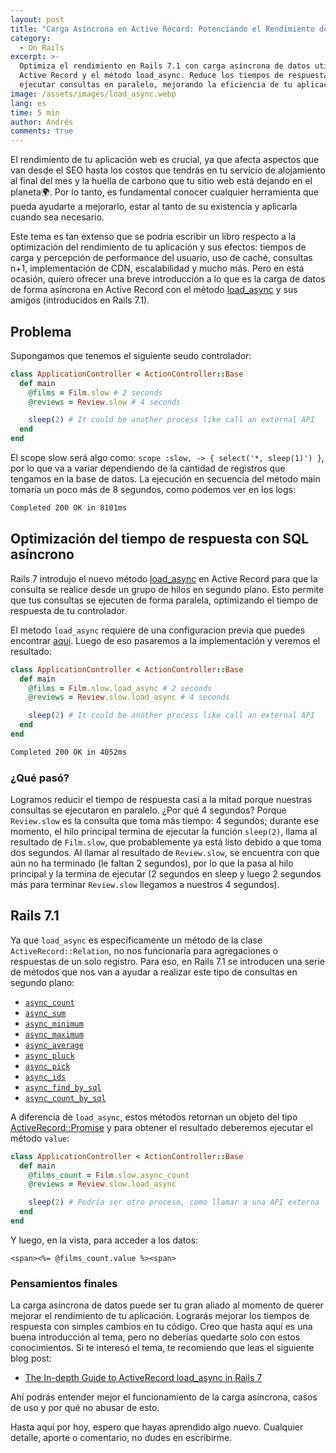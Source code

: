 ```yaml
---
layout: post
title: "Carga Asíncrona en Active Record: Potenciando el Rendimiento de tu Aplicación Rails \U0001F680"
category:
  - On Rails
excerpt: >-
  Optimiza el rendimiento en Rails 7.1 con carga asíncrona de datos utilizando
  Active Record y el método load_async. Reduce los tiempos de respuesta al
  ejecutar consultas en paralelo, mejorando la eficiencia de tu aplicación.
image: /assets/images/load_async.webp
lang: es
time: 5 min
author: Andrés
comments: true
---
```

El rendimiento de tu aplicación web es crucial, ya que afecta aspectos que van desde el SEO hasta los costos que tendrás en tu servicio de alojamiento al final del mes y la huella de carbono que tu sitio web está dejando en el planeta🌍. Por lo tanto, es fundamental conocer cualquier herramienta que pueda ayudarte a mejorarlo, estar al tanto de su existencia y aplicarla cuando sea necesario.

Este tema es tan extenso que se podría escribir un libro respecto a la optimización del rendimiento de tu aplicación y sus efectos: tiempos de carga y percepción de performance del usuario, uso de caché, consultas n+1, implementación de CDN, escalabilidad y mucho más. Pero en esta ocasión, quiero ofrecer una breve introducción a lo que es la carga de datos de forma asíncrona en Active Record con el método [load_async](https://api.rubyonrails.org/classes/ActiveRecord/Relation.html#method-i-load_async) y sus amigos (introducidos en Rails 7.1).

## Problema

Supongamos que tenemos el siguiente seudo controlador:

```ruby
class ApplicationController < ActionController::Base
  def main
    @films = Film.slow # 2 seconds
    @reviews = Review.slow # 4 seconds

    sleep(2) # It could be another process like call an external API
  end
end

```

El scope slow será algo como: `scope :slow, -> { select('*, sleep(1)') }`, por lo que va a variar dependiendo de la cantidad de registros que tengamos en la base de datos. La ejecución en secuencia del método main tomaría un poco más de 8 segundos, como podemos ver en los logs:

```bash
Completed 200 OK in 8101ms
```

## Optimización del tiempo de respuesta con SQL asíncrono

Rails 7 introdujo el nuevo método [load_async](https://github.com/rails/rails/blob/6b93fff8af32ef5e91f4ec3cfffb081d0553faf0/activerecord/lib/active_record/relation.rb#L696) en Active Record para que la consulta se realice desde un grupo de hilos en segundo plano. Esto permite que tus consultas se ejecuten de forma paralela, optimizando el tiempo de respuesta de tu controlador.

El metodo `load_async` requiere de una configuracion previa que puedes encontrar [aqui](https://guides.rubyonrails.org/configuring.html#config-active-record-async-query-executor). Luego de eso pasaremos a la implementación y veremos el resultado:

```ruby
class ApplicationController < ActionController::Base
  def main
    @films = Film.slow.load_async # 2 seconds
    @reviews = Review.slow.load_async # 4 seconds

    sleep(2) # It could be another process like call an external API
  end
end

```

```bash
Completed 200 OK in 4052ms
```

### ¿Qué pasó?

Logramos reducir el tiempo de respuesta casi a la mitad porque nuestras consultas se ejecutaron en paralelo. ¿Por qué 4 segundos? Porque `Review.slow` es la consulta que toma más tiempo: 4 segundos; durante ese momento, el hilo principal termina de ejecutar la función `sleep(2)`, llama al resultado de `Film.slow`, que probablemente ya está listo debido a que toma dos segundos. Al llamar al resultado de `Review.slow`, se encuentra con que aún no ha terminado (le faltan 2 segundos), por lo que la pasa al hilo principal y la termina de ejecutar (2 segundos en sleep y luego 2 segundos más para terminar `Review.slow` llegamos a nuestros 4 segundos).

## Rails 7.1

Ya que `load_async` es específicamente un método de la clase `ActiveRecord::Relation`, no nos funcionaría para agregaciones o respuestas de un solo registro. Para eso, en Rails 7.1 se introducen una serie de métodos que nos van a ayudar a realizar este tipo de consultas en segundo plano:

- [`async_count`](https://api.rubyonrails.org/classes/ActiveRecord/Calculations.html#method-i-async_count)
- [`async_sum`](https://api.rubyonrails.org/classes/ActiveRecord/Calculations.html#method-i-async_sum)
- [`async_minimum`](https://api.rubyonrails.org/classes/ActiveRecord/Calculations.html#method-i-async_minimum)
- [`async_maximum`](https://api.rubyonrails.org/classes/ActiveRecord/Calculations.html#method-i-async_maximum)
- [`async_average`](https://api.rubyonrails.org/classes/ActiveRecord/Calculations.html#method-i-async_average)
- [`async_pluck`](https://api.rubyonrails.org/classes/ActiveRecord/Calculations.html#method-i-async_pluck)
- [`async_pick`](https://api.rubyonrails.org/classes/ActiveRecord/Calculations.html#method-i-async_pick)
- [`async_ids`](https://api.rubyonrails.org/classes/ActiveRecord/Calculations.html#method-i-async_ids)
- [`async_find_by_sql`](https://api.rubyonrails.org/v7.1.0/classes/ActiveRecord/Querying.html#method-i-async_find_by_sql)
- [`async_count_by_sql`](https://api.rubyonrails.org/v7.1.0/classes/ActiveRecord/Querying.html#method-i-async_count_by_sql)

A diferencia de `load_async`, estos métodos retornan un objeto del tipo [ActiveRecord::Promise](https://api.rubyonrails.org/classes/ActiveRecord/Promise.html) y para obtener el resultado deberemos ejecutar el método `value`:

```ruby
class ApplicationController < ActionController::Base
  def main
    @films_count = Film.slow.async_count
    @reviews = Review.slow.load_async

    sleep(2) # Podría ser otro proceso, como llamar a una API externa
  end
end
```

Y luego, en la vista, para acceder a los datos:

```erb
<span><%= @films_count.value %><span>
```

### Pensamientos finales

La carga asíncrona de datos puede ser tu gran aliado al momento de querer mejorar el rendimiento de tu aplicación. Lograrás mejorar los tiempos de respuesta con simples cambios en tu código. Creo que hasta aquí es una buena introducción al tema, pero no deberías quedarte solo con estos conocimientos. Si te interesó el tema, te recomiendo que leas el siguiente blog post:

- [The In-depth Guide to ActiveRecord load_async in Rails 7](https://pawelurbanek.com/rails-load-async)

Ahí podrás entender mejor el funcionamiento de la carga asíncrona, casos de uso y por qué no abusar de esto.

Hasta aquí por hoy, espero que hayas aprendido algo nuevo. Cualquier detalle, aporte o comentario, no dudes en escribirme.

